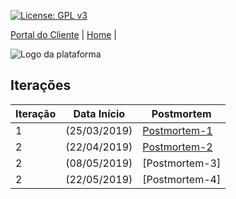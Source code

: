 [![License: GPL v3](https://img.shields.io/badge/License-GPLv3-blue.svg)](https://www.gnu.org/licenses/gpl-3.0)



[Portal do Cliente](https://github.com/aplneto/medmapper/wiki) | [Home](https://github.com/aplneto/medmapper) |


![Logo da plataforma](
https://raw.githubusercontent.com/aplneto/projeto_ES/master/.idv/logotmp200x200.png
"Logo do Projeto")

## Iterações
| Iteração | Data Início | Postmortem | 
|----------|----------|----------|
| 1 | (25/03/2019) | [Postmortem-1](/iterations/iteration1/postmortem.md) | 
| 2 | (22/04/2019) | [Postmortem-2](/iterations/iteration2/postmortem.md) | 
| 2 | (08/05/2019) | [Postmortem-3] |
| 2 | (22/05/2019) | [Postmortem-4] | 
